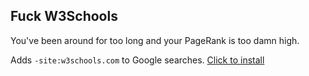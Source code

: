 ## Fuck W3Schools

You've been around for too long and your PageRank is too damn high.

Adds `-site:w3schools.com` to Google searches. [Click to install](http://nathancahill.github.io/fuck-w3schools/)